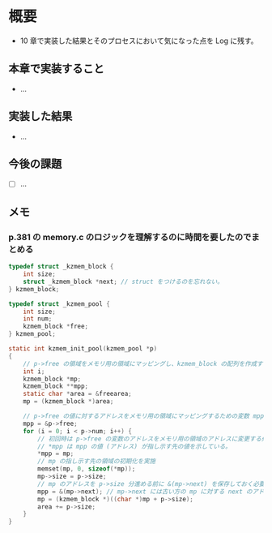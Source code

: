 # 概要

- 10 章で実装した結果とそのプロセスにおいて気になった点を Log に残す。

## 本章で実装すること

- ...

## 実装した結果

- ...

## 今後の課題

- [ ] ...

## メモ

### p.381 の memory.c のロジックを理解するのに時間を要したのでまとめる

```c
typedef struct _kzmem_block {
	int size;
	struct _kzmem_block *next; // struct をつけるのを忘れない。
} kzmem_block;

typedef struct _kzmem_pool {
	int size;
	int num;
	kzmem_block *free;
} kzmem_pool;

static int kzmem_init_pool(kzmem_pool *p)
{
	// p->free の領域をメモリ用の領域にマッピングし、kzmem_block の配列を作成する。
	int i;
	kzmem_block *mp;
	kzmem_block **mpp;
	static char *area = &freearea;
	mp = (kzmem_block *)area;

	// p->free の値に対するアドレスをメモリ用の領域にマッピングするための変数 mpp の初期化
	mpp = &p->free;
	for (i = 0; i < p->num; i++) {
		// 初回時は p->free の変数のアドレスをメモリ用の領域のアドレスに変更する処理を定義
		// *mpp は mpp の値 (アドレス) が指し示す先の値を示している。
		*mpp = mp;
		// mp の指し示す先の領域の初期化を実施
		memset(mp, 0, sizeof(*mp));
		mp->size = p->size;
		// mp のアドレスを p->size 分進める前に &(mp->next) を保存しておく必要がある。
		mpp = &(mp->next); // mp->next には古い方の mp に対する next のアドレスが入っている。
		mp = (kzmem_block *)((char *)mp + p->size);
		area += p->size;
	}
}
```
